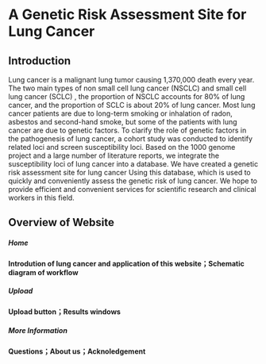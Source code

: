 # **A Genetic Risk Assessment Site for Lung Cancer**

## **Introduction**

Lung cancer is a malignant lung tumor causing 1,370,000 death every year. The two main types of non small cell lung cancer (NSCLC) and small cell lung cancer (SCLC) , the  proportion of  NSCLC accounts for 80% of lung cancer, and the proportion of SCLC is about 20% of lung cancer. Most lung cancer patients are due to long-term smoking or inhalation of radon, asbestos and second-hand smoke, but some of the patients with lung cancer are due to genetic factors. To clarify the role of genetic factors in the pathogenesis of lung cancer, a cohort study was conducted to identify related loci and screen susceptibility loci. Based on the 1000 genome project and a large number of literature reports, we integrate the susceptibility loci of lung cancer into a database. We have created a genetic risk assessment site for lung cancer Using this database, which is used to quickly and conveniently assess the genetic risk of lung cancer. We hope to provide efficient and convenient services for scientific research and clinical workers in this field.

## **Overview of Website**

##### **Home**

**Introdution of lung cancer and application of this website；Schematic diagram of workflow**

##### **Upload**

**Upload button；Results windows**

##### **More Information**

**Questions；About us；Acknoledgement**









### 

